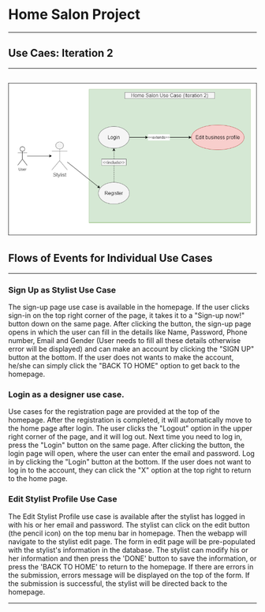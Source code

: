 
# **Home Salon Project**

---  

## Use Caes: **Iteration 2**

---
![Use Case Iteration 2](doc/use%case/../../Home%20Salon%20Use%20Case(Iteration2).png)
---

## Flows of Events for Individual Use Cases

---

### Sign Up as Stylist Use Case

The sign-up page use case is available in the homepage. If the user clicks sign-in on the top right corner of the page, it takes it to a "Sign-up now!" button down on the same page. After clicking the button, the sign-up page opens in which the user can fill in the details like Name, Password, Phone number, Email and Gender (User needs to fill all these details otherwise error will be displayed) and can make an account by clicking the "SIGN UP" button at the bottom. If the user does not wants to make the account, he/she can simply click the "BACK TO HOME" option to get back to the homepage.

### Login as a designer use case.

Use cases for the registration page are provided at the top of the homepage. After the registration is completed, it will automatically move to the home page after login. The user clicks the "Logout" option in the upper right corner of the page, and it will log out.
Next time you need to log in, press the "Login" button on the same page. After clicking the button, the login page will open, where the user can enter the email and password. Log in by clicking the "Login" button at the bottom. If the user does not want to log in to the account, they can click the "X" option at the top right to return to the home page.

### Edit Stylist Profile Use Case

The Edit Stylist Profile use case is available after the stylist has logged in with his or her email and password. The stylist can click on the edit button (the pencil icon) on the top menu bar in homepage. Then the webapp will navigate to the stylist edit page. The form in edit page will be pre-populated with the stylist's information in the database. The stylist can modify his or her information and then press the 'DONE' button to save the information, or press the 'BACK TO HOME' to return to the homepage. If there are errors in the submission, errors message will be displayed on the top of the form. If the submission is successful, the stylist will be directed back to the homepage. 

---



